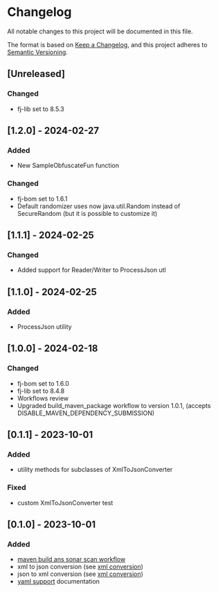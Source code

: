 # Changelog

All notable changes to this project will be documented in this file.

The format is based on [Keep a Changelog](https://keepachangelog.com/en/1.1.0/),
and this project adheres to [Semantic Versioning](https://semver.org/spec/v2.0.0.html).

## [Unreleased]

### Changed

- fj-lib set to 8.5.3

## [1.2.0] - 2024-02-27

### Added

- New SampleObfuscateFun function

### Changed

- fj-bom set to 1.6.1
- Default randomizer uses now java.util.Random instead of SecureRandom (but it is possible to customize it)

## [1.1.1] - 2024-02-25

### Changed

- Added support for Reader/Writer to ProcessJson utl

## [1.1.0] - 2024-02-25

### Added

- ProcessJson utility

## [1.0.0] - 2024-02-18

### Changed

- fj-bom set to 1.6.0
- fj-lib set to 8.4.8
- Workflows review
- Upgraded build_maven_package workflow to version 1.0.1, (accepts DISABLE_MAVEN_DEPENDENCY_SUBMISSION)

## [0.1.1] - 2023-10-01

### Added

- utility methods for subclasses of XmlToJsonConverter

### Fixed

- custom XmlToJsonConverter test

## [0.1.0] - 2023-10-01

### Added

- [maven build ans sonar scan workflow](.github/workflows/build_maven_package.yml)
- xml to json conversion (see [xml conversion](src/main/docs/xml_conversion.md))
- json to xml conversion (see [xml conversion](src/main/docs/xml_conversion.md))
- [yaml support](src/main/docs/yaml_support.md) documentation
